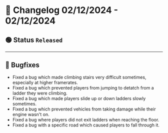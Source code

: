 # :bookmark_tabs:  Changelog 02/12/2024 - 02/12/2024

## :green_circle: Status `Released`
________

## :bug: Bugfixes
- Fixed a bug which made climbing stairs very difficult sometimes, especially at higher framerates.
- Fixed a bug which prevented players from jumping to detatch from a ladder they were climbing.
- Fixed a bug which made players slide up or down ladders slowly sometimes.
- Fixed a bug which prevented vehicles from taking damage while their engine wasn't on.
- Fixed a bug where players did not exit ladders when reaching the floor.
- Fixed a bug with a specific road which caused players to fall through it.

